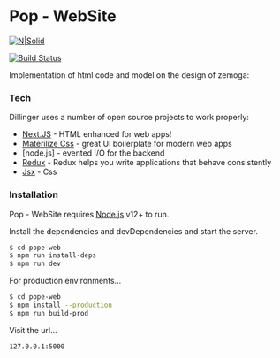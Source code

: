 # Pop - WebSite

[![N|Solid](https://d2eip9sf3oo6c2.cloudfront.net/series/square_covers/000/000/179/square_256/EGH_ReactNextServer_Final.png)](https://nextjs.org/)

[![Build Status](https://travis-ci.org/joemccann/dillinger.svg?branch=master)](https://travis-ci.org/joemccann/dillinger)

Implementation of html code and model on the design of zemoga:

### Tech

Dillinger uses a number of open source projects to work properly:

* [Next.JS](https://nextjs.org/) - HTML enhanced for web apps!
* [Materilize Css](https://materializecss.com/) - great UI boilerplate for modern web apps
* [node.js] - evented I/O for the backend
* [Redux](https://redux.js.org/) - Redux helps you write applications that behave consistently
* [Jsx](https://reactjs.org/docs/introducing-jsx.html) - Css 

### Installation

Pop - WebSite requires [Node.js](https://nodejs.org/) v12+ to run.

Install the dependencies and devDependencies and start the server.

```sh
$ cd pope-web
$ npm run install-deps
$ npm run dev
```

For production environments...

```sh
$ cd pope-web
$ npm install --production
$ npm run build-prod
```

Visit the url...

```sh
127.0.0.1:5000
```
